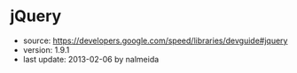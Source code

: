 # jQuery

 - source: 			https://developers.google.com/speed/libraries/devguide#jquery
 - version: 		1.9.1
 - last update: 	2013-02-06 by nalmeida
